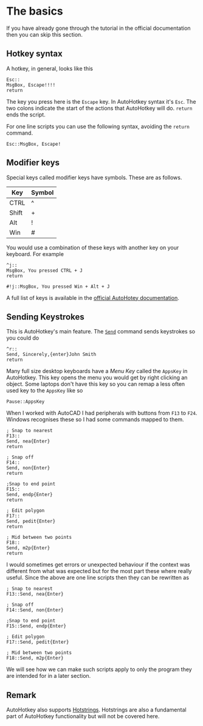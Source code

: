 # The basics

If you have already gone through the tutorial in the official documentation then you can skip this section.

## Hotkey syntax

A hotkey, in general, looks like this

```ahk
Esc::
MsgBox, Escape!!!!
return
```

The key you press here is the `Escape` key. 
In AutoHotkey syntax it's `Esc`. 
The two colons indicate the start of the actions that AutoHotkey will do. 
`return` ends the script.

For one line scripts you can use the following syntax, avoiding the `return` command. 

```ahk
Esc::MsgBox, Escape!
```

## Modifier keys

Special keys called modifier keys have symbols. 
These are as follows. 

Key | Symbol
-----|-------
CTRL | ^
Shift | +
Alt | !
Win | #

You would use a combination of these keys with another key on your keyboard. 
For example 

```ahk
^j::
MsgBox, You pressed CTRL + J
return

#!j::MsgBox, You pressed Win + Alt + J
```
A full list of keys is available in the [official AutoHotey documentation](https://www.autohotkey.com/docs/KeyList.htm).


## Sending Keystrokes

This is AutoHotkey's main feature. 
The [`Send`](https://www.autohotkey.com/docs/commands/Send.htm) command sends keystrokes so you could do

```ahk
^r::
Send, Sincerely,{enter}John Smith
return
```

Many full size desktop keyboards have a _Menu Key_ called the `AppsKey` in AutoHotkey.
This key opens the menu you would get by right clicking an object. 
Some laptops don't have this key so you can remap a less often used key to the `AppsKey` like so

```ahk
Pause::AppsKey
```

When I worked with AutoCAD I had peripherals with buttons from `F13` to `F24`. 
Windows recognises these so I had some commands mapped to them. 

```ahk
; Snap to nearest
F13::
Send, nea{Enter}
return

; Snap off
F14::
Send, non{Enter}
return

;Snap to end point
F15::
Send, endp{Enter}
return

; Edit polygon
F17::
Send, pedit{Enter}
return

; Mid between two points
F18::
Send, m2p{Enter}
return
```

I would sometimes get errors or unexpected behaviour if the context was different from what was expected but for the most part these where really useful.
Since the above are one line scripts then they can be rewritten as

```ahk
; Snap to nearest
F13::Send, nea{Enter}

; Snap off
F14::Send, non{Enter}

;Snap to end point
F15::Send, endp{Enter}

; Edit polygon
F17::Send, pedit{Enter}

; Mid between two points
F18::Send, m2p{Enter}
```

We will see how we can make such scripts apply to only the program they are intended for in a later section.

## Remark

AutoHotkey also supports [Hotstrings](https://www.autohotkey.com/docs/Hotstrings.htm).
Hotstrings are also a fundamental part of AutoHotkey functionality but will not be covered here.

